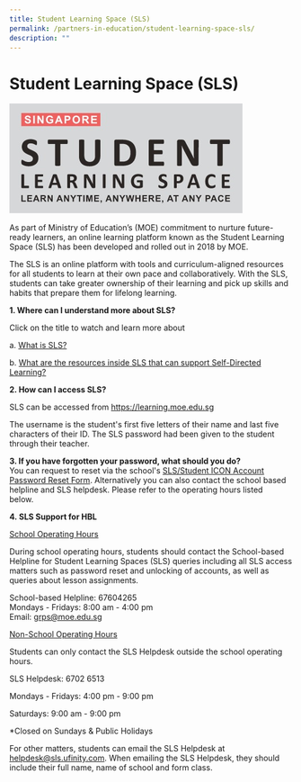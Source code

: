 ```yaml
---
title: Student Learning Space (SLS)
permalink: /partners-in-education/student-learning-space-sls/
description: ""
---
```

# Student Learning Space (SLS)

![](/images/Partners%20in%20Education/SLS.jpg)

As part of Ministry of Education’s (MOE) commitment to nurture future-ready learners, an online learning platform known as the Student Learning Space (SLS) has been developed and rolled out in 2018 by MOE.  
  
The SLS is an online platform with tools and curriculum-aligned resources for all students to learn at their own pace and collaboratively. With the SLS, students can take greater ownership of their learning and pick up skills and habits that prepare them for lifelong learning.  
  
**1\. Where can I understand more about SLS?**  
  
Click on the title to watch and learn more about  
  
a. <a href="https://www.youtube.com/watch?time_continue=80&v=F0FTP2FveSg" target="_blank">What is SLS?</a>
  
b. <a href="https://www.youtube.com/watch?v=JZhjECbHmiE&feature=youtu.be" target="_blank">What are the resources inside SLS that can support Self-Directed Learning?</a>
  
**2\. How can I access SLS?**  
  
SLS can be accessed from <a href="https://learning.moe.edu.sg" target="_blank">https://learning.moe.edu.sg</a>   
  
The username is the student's first five letters of their name and last five characters of their ID. The SLS password had been given to the student through their teacher.  
  
**3\. If you have forgotten your password, what should you do?**  
You can request to reset via the school's <a href="https://form.gov.sg/6125b8165dda700012951c3f" target="_blank">SLS/Student ICON Account Password Reset Form</a>.  Alternatively you can also contact the school based helpline and SLS helpdesk. Please refer to the operating hours listed below.  

**4. SLS Support for HBL**  
  
<u>School Operating Hours</u>

During school operating hours, students should contact the School-based Helpline for Student Learning Spaces (SLS) queries including all SLS access matters such as password reset and unlocking of accounts, as well as queries about lesson assignments.

School-based Helpline: 67604265   
Mondays - Fridays: 8:00 am - 4:00 pm   
Email: grps@moe.edu.sg

<u>Non-School Operating Hours</u>

Students can only contact the SLS Helpdesk outside the school operating hours.  

SLS Helpdesk: 6702 6513

Mondays - Fridays: 4:00 pm - 9:00 pm

Saturdays: 9:00 am - 9:00 pm

\*Closed on Sundays & Public Holidays

For other matters, students can email the SLS Helpdesk at helpdesk@sls.ufinity.com. When emailing the SLS Helpdesk, they should include their full name, name of school and form class.